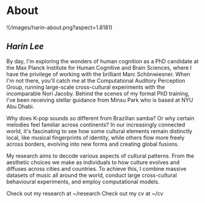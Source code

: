 



# About
!(/images/harin-about.png?aspect=1.8181)
## *Harin Lee*

By day, I'm exploring the wonders of human cognition as a PhD candidate at the Max Planck Institute for Human Cognitive and Brain Sciences, where I have the privilege of working with the brilliant Marc Schönwiesner. When I'm not there, you'll catch me at the Computational Auditory Perception Group, running large-scale cross-cultural experiments with the incomparable Nori Jacoby. Behind the scenes of my formal PhD training, I've been receiving stellar guidance from Minsu Park who is based at NYU Abu Dhabi.

Why does K-pop sounds so different from Brazilian samba? Or why certain melodies feel familiar across continents? In our increasingly connected world, it's fascinating to see how some cultural elements remain distinctly local, like musical fingerprints of identity, while others flow more freely across borders, evolving into new forms and creating global fusions.

My research aims to decode various aspects of cultural patterns. From the aesthetic choices we make as individuals to how culture evolves and diffuses across cities and countries. To achieve this, I combine massive datasets of music all around the world, conduct large cross-cultural behavioural experiments, and employ computational models.

Check out my research at ~/research
Check out my cv at ~/cv
